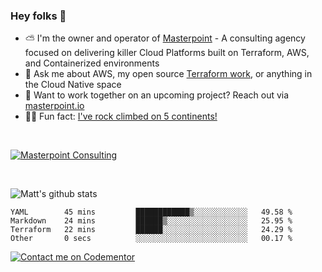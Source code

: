 

### Hey folks 👋



- ⛅️ I'm the owner and operator of [Masterpoint](https://masterpoint.io) - A consulting agency focused on delivering killer Cloud Platforms built on Terraform, AWS, and Containerized environments
- 💬 Ask me about AWS, my open source [Terraform work](https://github.com/masterpointio?q=terraform&type=&language=hcl), or anything in the Cloud Native space
- 🔨 Want to work together on an upcoming project? Reach out via [masterpoint.io](https://masterpoint.io)
- 🧗‍♂️ Fun fact: [I've rock climbed on 5 continents!](https://www.rockandice.com/videos/weekend-whippers/weekend-whipper-gunning-for-it-on-south-six-shooter/)

<br>


[![Masterpoint Consulting](https://masterpoint-public.s3.us-west-2.amazonaws.com/Logo-medium.png)](https://masterpoint.io)

<br>

![Matt's github stats](https://github-readme-stats.vercel.app/api?username=Gowiem&count_private=true&theme=cobalt&show_icons=true)

<!--START_SECTION:waka-->

```text
YAML        45 mins         ████████████▒░░░░░░░░░░░░   49.58 %
Markdown    24 mins         ██████▒░░░░░░░░░░░░░░░░░░   25.95 %
Terraform   22 mins         ██████░░░░░░░░░░░░░░░░░░░   24.29 %
Other       0 secs          ░░░░░░░░░░░░░░░░░░░░░░░░░   00.17 %
```

<!--END_SECTION:waka-->

[![Contact me on Codementor](https://www.codementor.io/m-badges/gowiem/find-me-on-cm-b.svg)](https://www.codementor.io/@gowiem?refer=badge)
